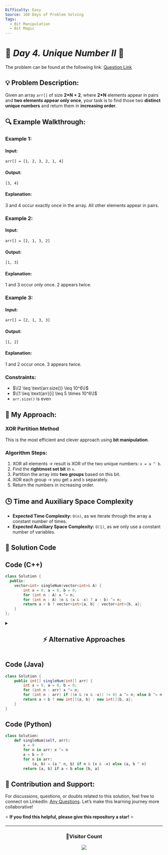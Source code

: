 ```yaml
---
Difficulty: Easy
Source: 160 Days of Problem Solving
Tags:
  - Bit Manipulation
  - Bit Magic
---
```


# 🚀 _Day 4. Unique Number II_ 🧠

The problem can be found at the following link: [Question Link](https://www.geeksforgeeks.org/batch/gfg-160-problems/track/bit-manipulation-gfg-160/problem/finding-the-numbers0215)

## 💡 **Problem Description:**

Given an array `arr[]` of size **2\*N + 2**, where **2\*N** elements appear in pairs and **two elements appear only once**, your task is to find those two **distinct unique numbers** and return them in **increasing order**.

## 🔍 **Example Walkthrough:**

### **Example 1:**

#### **Input:**

`arr[] = [1, 2, 3, 2, 1, 4]`

#### **Output:**

`[3, 4]`

#### **Explanation:**

3 and 4 occur exactly once in the array. All other elements appear in pairs.

### **Example 2:**

#### **Input:**

`arr[] = [2, 1, 3, 2]`

#### **Output:**

`[1, 3]`

#### **Explanation:**

1 and 3 occur only once. 2 appears twice.

### **Example 3:**

#### **Input:**

`arr[] = [2, 1, 3, 3]`

#### **Output:**

`[1, 2]`

#### **Explanation:**

1 and 2 occur once. 3 appears twice.

### **Constraints:**

- $\(2 \leq \text{arr.size()} \leq 10^6\)$
- $\(1 \leq \text{arr}[i] \leq 5 \times 10^6\)$
- `arr.size()` is even

## 🎯 **My Approach:**

### **XOR Partition Method**

This is the most efficient and clever approach using **bit manipulation**.

### **Algorithm Steps:**

1. XOR all elements → result is XOR of the two unique numbers: `x = a ^ b`.
2. Find the **rightmost set bit** in `x`.
3. Partition the array into **two groups** based on this bit.
4. XOR each group → you get `a` and `b` separately.
5. Return the numbers in increasing order.

## 🕒 **Time and Auxiliary Space Complexity**

- **Expected Time Complexity:** `O(n)`, as we iterate through the array a constant number of times.
- **Expected Auxiliary Space Complexity:** `O(1)`, as we only use a constant number of variables.

## 📝 **Solution Code**

## **Code (C++)**

```cpp
class Solution {
  public:
    vector<int> singleNum(vector<int>& A) {
        int x = 0, a = 0, b = 0;
        for (int n : A) x ^= n;
        for (int n : A) (n & (x & -x) ? a : b) ^= n;
        return a < b ? vector<int>{a, b} : vector<int>{b, a};
    }
};
```

<details>
<summary><h2 align="center">⚡ Alternative Approaches</h2></summary>

## 📊 **2️⃣ Hash Map Frequency Count**

### **Algorithm Steps:**

1. Traverse the array and count frequencies using a hash map.
2. Collect the two numbers that appear exactly once.

```cpp
class Solution {
  public:
    vector<int> singleNum(vector<int>& a) {
        unordered_map<int, int> freq;
        for (int x : a) freq[x]++;
        vector<int> res;
        for (auto it = freq.begin(); it != freq.end(); ++it)
            if (it->second == 1) res.push_back(it->first);
        sort(res.begin(), res.end());
        return res;
    }
};
```

#### 📝 **Complexity Analysis:**

- **Time Complexity:** `O(n log n)` (due to final sorting)
- **Space Complexity:** `O(n)`

#### ✅ **Why This Approach?**

Simple and works with generalized inputs — even if frequencies are not exactly two.

## 📊 **3️⃣ Sorting and Pair Skipping**

### **Algorithm Steps:**

1. Sort the array.
2. Compare elements in pairs. Push elements that do not match with their pair.

```cpp
class Solution {
  public:
    vector<int> singleNum(vector<int>& a) {
        sort(a.begin(), a.end());
        vector<int> res;
        int i = 0, n = a.size();
        while (i < n - 1) {
            if (a[i] != a[i + 1]) {
                res.push_back(a[i++]);
            } else {
                i += 2;
            }
        }
        if (res.size() < 2) res.push_back(a[n - 1]);
        sort(res.begin(), res.end());
        return res;
    }
};
```

#### 📝 **Complexity Analysis:**

- **Time Complexity:** `O(n log n)`
- **Space Complexity:** `O(1)` (excluding result storage)

#### ✅ **Why This Approach?**

No extra data structures used beyond sorting. Best when space is limited.

### 🆚 **Comparison of Approaches**

| **Approach**           | ⏱️ **Time Complexity** | 🗂️ **Space Complexity** | ✅ **Pros**                           | ⚠️ **Cons**                                 |
| ---------------------- | ---------------------- | ----------------------- | ------------------------------------- | ------------------------------------------- |
| **XOR Partition**      | 🟢 `O(n)`              | 🟢 `O(1)`               | Fastest, elegant, minimal space       | Works only with exactly two unique elements |
| **Hash Map Frequency** | 🟢 `O(n)`              | 🔴 `O(n)`               | Simple, handles arbitrary frequencies | More memory used                            |
| **Sorting + Pairing**  | 🔴 `O(n log n)`        | 🟢 `O(1)`               | No extra space, good for sorted data  | Slower due to sorting                       |

### ✅ **Best Choice?**

| **Scenario**                                    | **Recommended Approach**    |
| ----------------------------------------------- | --------------------------- |
| ✅ **Exactly 2 unique elements, rest in pairs** | 🥇 **XOR Partition**        |
| ✅ **Frequencies may vary**                     | 🥈 **Hash Map Frequency**   |
| ✅ **Limited space, sorting is acceptable**     | 🥉 **Sorting + Pair Check** |

> 🔹 **Overall Best**: **XOR Partition**, optimal in both time and space.  
> 🔹 **Best for flexible scenarios**: **Hash Map**.

</details>

## **Code (Java)**

```java
class Solution {
    public int[] singleNum(int[] arr) {
        int x = 0, a = 0, b = 0;
        for (int n : arr) x ^= n;
        for (int n : arr) if ((n & (x & -x)) != 0) a ^= n; else b ^= n;
        return a < b ? new int[]{a, b} : new int[]{b, a};
    }
}
```

## **Code (Python)**

```python
class Solution:
    def singleNum(self, arr):
        x = 0
        for n in arr: x ^= n
        a = b = 0
        for n in arr:
            (a, b) = (a ^ n, b) if n & (x & -x) else (a, b ^ n)
        return [a, b] if a < b else [b, a]
```

## 🎯 **Contribution and Support:**

For discussions, questions, or doubts related to this solution, feel free to connect on LinkedIn: [Any Questions](https://www.linkedin.com/in/patel-hetkumar-sandipbhai-8b110525a/). Let’s make this learning journey more collaborative!

⭐ **If you find this helpful, please give this repository a star!** ⭐

---

<div align="center">
  <h3><b>📍Visitor Count</b></h3>
</div>

<p align="center">
  <img src="https://visitor-badge.laobi.icu/badge?page_id=Hunterdii.GeeksforGeeks-POTD" />
</p>
